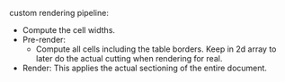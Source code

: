 custom rendering pipeline:
- Compute the cell widths.
- Pre-render:
	- Compute all cells including the table borders. Keep in 2d array
	to later do the actual cutting when rendering for real.
- Render: This applies the actual sectioning of the entire document.
